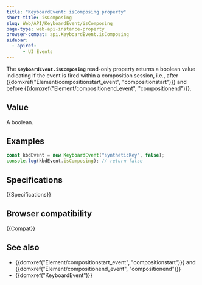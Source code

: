 ```yaml
---
title: "KeyboardEvent: isComposing property"
short-title: isComposing
slug: Web/API/KeyboardEvent/isComposing
page-type: web-api-instance-property
browser-compat: api.KeyboardEvent.isComposing
sidebar:
  - apiref:
      - UI Events
---
```


The **`KeyboardEvent.isComposing`** read-only property returns
a boolean value indicating if the event is fired within a composition
session, i.e., after {{domxref("Element/compositionstart_event", "compositionstart")}}
and before {{domxref("Element/compositionend_event", "compositionend")}}.

## Value

A boolean.

## Examples

```js
const kbdEvent = new KeyboardEvent("syntheticKey", false);
console.log(kbdEvent.isComposing); // return false
```

## Specifications

{{Specifications}}

## Browser compatibility

{{Compat}}

## See also

- {{domxref("Element/compositionstart_event", "compositionstart")}} and {{domxref("Element/compositionend_event", "compositionend")}}
- {{domxref("KeyboardEvent")}}

